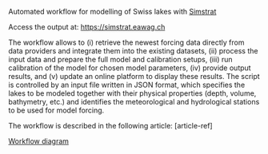 Automated workflow for modelling of Swiss lakes with [Simstrat](https://github.com/Eawag-AppliedSystemAnalysis/Simstrat)

Access the output at: https://simstrat.eawag.ch

The workflow allows to (i) retrieve the newest forcing data directly from data providers and integrate them into the existing datasets, (ii) process the input data and prepare the full model and calibration setups, (iii) run calibration of the model for chosen model parameters, (iv) provide output results, and (v) update an online platform to display these results. The script is controlled by an input file written in JSON format, which specifies the lakes to be modeled together with their physical properties (depth, volume, bathymetry, etc.) and identifies the meteorological and hydrological stations to be used for model forcing. 

The workflow is described in the following article: [article-ref]

[Workflow diagram](WorkflowDiagram_Simple.png)
